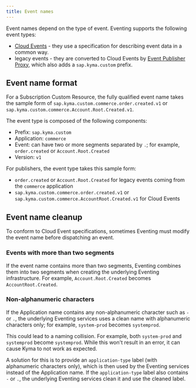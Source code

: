 ```yaml
---
title: Event names
---
```


Event names depend on the type of event. Eventing supports the following event types:
- [Cloud Events](https://cloudevents.io/) - they use a specification for describing event data in a common way.
- legacy events - they are converted to Cloud Events by [Event Publisher Proxy](./00-architecture/evnt-01-architecture.md#event-publisher-proxy), which also adds a `sap.kyma.custom` prefix.

## Event name format

For a Subscription Custom Resource, the fully qualified event name takes the sample form of `sap.kyma.custom.commerce.order.created.v1` or `sap.kyma.custom.commerce.Account.Root.Created.v1`.

The event type is composed of the following components:
- Prefix: `sap.kyma.custom`
- Application: `commerce`
- Event: can have two or more segments separated by `.`; for example, `order.created` or `Account.Root.Created`
- Version: `v1`

For publishers, the event type takes this sample form:
- `order.created` or `Account.Root.Created` for legacy events coming from the `commerce` application
- `sap.kyma.custom.commerce.order.created.v1` or `sap.kyma.custom.commerce.AccountRoot.Created.v1` for Cloud Events


## Event name cleanup

To conform to Cloud Event specifications, sometimes Eventing must modify the event name before dispatching an event.

### Events with more than two segments

If the event name contains more than two segments, Eventing combines them into two segments when creating the underlying Eventing infrastructure. For example, `Account.Root.Created` becomes `AccountRoot.Created`.

### Non-alphanumeric characters

If the Application name contains any non-alphanumeric character such as `-` or `.`, the underlying Eventing services uses a clean name with alphanumeric characters only; for example, `system-prod` becomes `systemprod`.

This could lead to a naming collision. For example, both `system-prod` and `systemprod` become `systemprod`. While this won't result in an error, it can cause Kyma to not work as expected.

A solution for this is to provide an `application-type` label (with alphanumeric characters only), which is then used by the Eventing services instead of the Application name. If the `application-type` label also contains `-` or `.`, the underlying Eventing services clean it and use the cleaned label.
